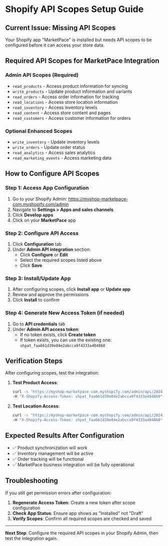 # Shopify API Scopes Setup Guide

## Current Issue: Missing API Scopes

Your Shopify app "MarketPace" is installed but needs API scopes to be configured before it can access your store data.

## Required API Scopes for MarketPace Integration

### Admin API Scopes (Required)
- `read_products` - Access product information for syncing
- `write_products` - Update product information and variants
- `read_orders` - Access order information for tracking
- `read_locations` - Access store location information
- `read_inventory` - Access inventory levels
- `read_content` - Access store content and pages
- `read_customers` - Access customer information for orders

### Optional Enhanced Scopes
- `write_inventory` - Update inventory levels
- `write_orders` - Update order status
- `read_analytics` - Access sales analytics
- `read_marketing_events` - Access marketing data

## How to Configure API Scopes

### Step 1: Access App Configuration
1. Go to your Shopify Admin: https://myshop-marketpace-com.myshopify.com/admin
2. Navigate to **Settings > Apps and sales channels**
3. Click **Develop apps**
4. Click on your **MarketPace** app

### Step 2: Configure API Access
1. Click **Configuration** tab
2. Under **Admin API integration** section:
   - Click **Configure** or **Edit**
   - Select the required scopes listed above
   - Click **Save**

### Step 3: Install/Update App
1. After configuring scopes, click **Install app** or **Update app**
2. Review and approve the permissions
3. Click **Install** to confirm

### Step 4: Generate New Access Token (if needed)
1. Go to **API credentials** tab
2. Under **Admin API access token**:
   - If no token exists, click **Create token**
   - If token exists, you can use the existing one: `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`

## Verification Steps

After configuring scopes, test the integration:

1. **Test Product Access**:
   ```bash
   curl -s "https://myshop-marketpace-com.myshopify.com/admin/api/2024-01/products.json?limit=3" \
   -H "X-Shopify-Access-Token: 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"
   ```

2. **Test Location Access**:
   ```bash
   curl -s "https://myshop-marketpace-com.myshopify.com/admin/api/2024-01/locations.json" \
   -H "X-Shopify-Access-Token: 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"
   ```

## Expected Results After Configuration

- ✅ Product synchronization will work
- ✅ Inventory management will be active
- ✅ Order tracking will be functional
- ✅ MarketPace business integration will be fully operational

## Troubleshooting

If you still get permission errors after configuration:
1. **Regenerate Access Token**: Create a new token after scope configuration
2. **Check App Status**: Ensure app shows as "Installed" not "Draft"
3. **Verify Scopes**: Confirm all required scopes are checked and saved

---
**Next Step**: Configure the required API scopes in your Shopify Admin, then test the integration again.